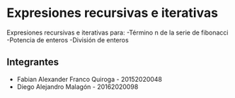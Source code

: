 # Expresiones recursivas e iterativas

Expresiones recursivas e iterativas para: 
-Término n de la serie de fibonacci
-Potencia de enteros 
-División de enteros

##  Integrantes

- Fabian Alexander Franco Quiroga - 20152020048 
- Diego Alejandro Malagón - 20162020098
